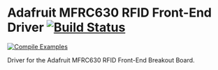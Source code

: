 # Adafruit MFRC630 RFID Front-End Driver [![Build Status](https://travis-ci.org/adafruit/Adafruit_MFRC630.svg?branch=master)](https://travis-ci.org/adafruit/Adafruit_MFRC630)
[![Compile Examples](https://github.com/adafruit/Adafruit_MFRC630/workflows/Compile%20Examples/badge.svg)](https://github.com/adafruit/Adafruit_MFRC630/actions?workflow=Compile+Examples)

Driver for the Adafruit MFRC630 RFID Front-End Breakout Board.
